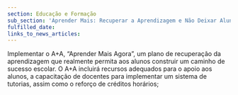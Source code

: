 ```yaml
---
section: Educação e Formação
sub_section: 'Aprender Mais: Recuperar a Aprendizagem e Não Deixar Alunos para Trás'
fulfilled_date:
links_to_news_articles:
---
```


Implementar o A+A, “Aprender Mais Agora”, um plano de recuperação da aprendizagem que realmente permita aos alunos construir um caminho de sucesso escolar. O A+A incluirá recursos adequados para o apoio aos alunos, a capacitação de docentes para implementar um sistema de tutorias, assim como o reforço de créditos horários;